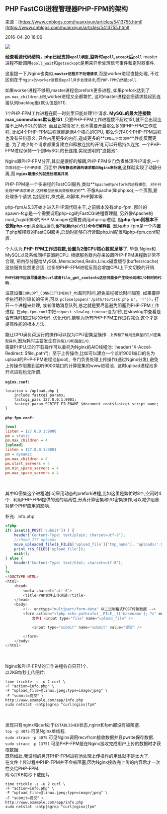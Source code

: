 ## PHP FastCGI进程管理器PHP-FPM的架构

来源：[https://www.cnblogs.com/huanxiyun/articles/5413755.html](https://www.cnblogs.com/huanxiyun/articles/5413755.html)

2016-04-20 18:06

![][0]

 **经查看源代码结构，php已经支持`epoll模型`,监听时`epoll`,`accept`后`poll`** 
master进程不断调用`epoll_wait`和`getsockopt`是用来异步处理信号事件和定时器事件. 

这里提一下,Nginx也类似,**`master进程并不处理请求`**,而是worker进程直接处理, 不过区别在于`Nginx的worker进程是epoll异步处理请求`,而`PHP-FPM仍然是poll`. 

如果worker进程不够用,master进程会prefork更多进程, 如果prefork达到了`pm.max_children上限`,worker进程又全都繁忙, 这时master进程会把请求挂起到连接队列backlog里(默认值是511). 

1个PHP-FPM工作进程在同一时刻里只能处理1个请求. **MySQL的最大连接数max_connections默认是151**. 只要PHP-FPM工作进程数不超过151,就不会出现连接不上MySQL的情况. 而且正常情况下,也不需要开启那么多的PHP-FPM工作进程, 比如4个PHP-FPM进程就能跑满4个核心的CPU, 那么你开40个PHP-FPM进程也没有任何意义, 只会占用更多的内存,造成更多的**`CPU上下文切换`**,性能反而更差. 为了减少每个请求都重复建立和释放连接的开销,可以开启持久连接, 一个PHP-FPM进程保持一个到MySQL的长连接,实现透明的"连接池". 

Nginx跟PHP-FPM分开,其实是很好的解耦,PHP-FPM专门负责处理PHP请求,`一个页面对应一个PHP请求`, 页面中 **`所有静态资源的请求都由Nginx来处理`**,这样就实现了动静分离,而 **`Nginx最擅长的就是处理高并发`**. 

PHP-FPM是一个多进程的FastCGI服务,类似**`Apache的prefork的进程模型, 对于只处理PHP请求来说,这种模型是很高效很稳定的`**. 不像Apache(libphp.so),一个页面,要处理多个请求,包括图片,样式表,JS脚本,PHP脚本等. 

php-fpm从5.3开始才进入PHP源代码主干,之前版本没有php-fpm. 那时的spawn-fcgi是一个需要调用php-cgi的FastCGI进程管理器, 另外像Apache的mod_fcgid和IIS的PHP Manager也需要调用php-cgi进程, 但**php-fpm则根本不依赖php-cgi**,`完全独立运行`,**`也不依赖php(cli)命令行解释器`**. 因为php-fpm是一个内置了php解释器的FastCGI服务,启动时能够自行读取php.ini配置和php-fpm.conf配置. 

个人认为,**PHP-FPM工作进程数,设置为2倍CPU核心数就足够了**. 毕竟,Nginx和MySQL以及系统同样要消耗CPU. 根据服务器内存来设置PHP-FPM进程数非常不合理, 把内存分配给MySQL,Memcached,Redis,Linux磁盘缓存(buffers/cache)这些服务显然更合适. 过多的PHP-FPM进程反而会增加CPU上下文切换的开销. 

**`PHP代码中应该尽量避免curl或者file_get_contents这些可能会产生较长网络I/O耗时的代码.`** 

注意设置`CURLOPT_CONNECTTIMEOUT_MS`超时时间,避免进程被长时间阻塞. 如果要异步执行耗时较长的任务,可以 `pclose(popen('/path/to/task.php &', 'r'));` 打开一个进程来处理, 或者借助消息队列,总之就是要尽量避免阻塞到PHP-FPM工作进程. 在`php-fpm.conf`中把`request_slowlog_timeout`设为1秒,在slowlog中查看是否有耗时超过1秒的代码. 优化代码,能够为所有PHP-FPM工作进程减负,这个才是提高性能的根本方法. 

能让CPU满负荷运行的操作可以视为CPU密集型操作. 
`上传和下载则是典型的I/O密集型操作`,因为耗时主要发生在`网络I/O和磁盘I/O`.   
需要PHP认证的下载操作可以委托为Nginx的AIO线程池: 
header("X-Accel-Redirect: $file_path"); 
至于上传操作,比如可以建立一个监听9001端口的名为upload的PHP-FPM进程池(pool), 
专门负责处理上传操作(通过Nginx分发),避免上传操作阻塞到监听9000端口的计算密集的www进程池. 
这时upload进程池多开点进程也无所谓. 

 **`nginx.conf:`**  

```nginx
location = /upload.php { 
    include fastcgi_params; 
    fastcgi_pass 127.0.0.1:9001; 
    fastcgi_param SCRIPT_FILENAME $document_root$fastcgi_script_name; 
} 
```


 **`php-fpm.conf:`**  

```cfg
[www] 
listen = 127.0.0.1:9000 
pm = static 
pm.max_children = 4 
[upload] 
listen = 127.0.0.1:9001 
pm = dynamic 
pm.max_children = 8 
pm.start_servers = 4 
pm.min_spare_servers = 4 
pm.max_spare_servers = 4 

```

　　

其中IO密集这个进程池[io]采用动态的prefork进程,比如这里是繁忙时8个,空闲时4个. 
利用PHP-FPM提供的池的隔离性,分离计算密集和I/O密集操作,可以减少阻塞对整个PHP应用的影响. 

补充: 
info.php 

```php
<?php 
if( isset($_POST['submit']) ) { 
    header('Content-Type: text/plain; charset=utf-8'); 
    //chmod 777 uploads 
    move_uploaded_file($_FILES['upload_file']['tmp_name'], 'uploads/'.$_FILES['upload_file']['name']); 
    print_r($_FILES['upload_file']); 
    exit(); 
} else { 
    header('Content-Type: text/html; charset=utf-8'); 
} 
?> 
<!DOCTYPE HTML> 
<html> 
    <head> 
        <meta charset="utf-8"> 
        <title>PHP文件上传测试</title> 
    </head> 
    <body> 
        <!-- enctype="multipart/form-data" 以二进制格式POST传输数据 --> 
        <form action="<?php echo pathinfo(__FILE__)['basename']; ?>" method="POST" enctype="multipart/form-data"> 
            文件1 <input type="file" name="upload_file" />

            <input type="submit" name="submit" value="提交" />

        </form> 
    </body> 
</html> 

```
　　

Nginx和PHP-FPM的工作进程各自只开1个.   
以2KB每秒上传图片: 

```
time trickle -s -u 2 curl \ 
-F "action=info.php" \ 
-F "upload_file=@linux.jpeg;type=image/jpeg" \ 
-F "submit=提交" \ 
http://www.example.com/app/info.php 
sudo netstat -antp|egrep "curl|nginx|fpm" 

```

　　

发现只有nginx和curl处于`ESTABLISHED`状态,nginx和fpm都没有被阻塞.    
`top -p 4075` 可见Nginx单线程.   
`sudo strace -p 4075` 可见Nginx调用recvfrom接收数据并且pwrite保存数据.   
`sudo strace -p 13751` 可见PHP-FPM是在Nginx接收完成用户上传的数据时才获取数据.   
既然如此,我设想的另开PHP-FPM进程池处理上传操作的用处就不是太大了.   
在文件上传过程中PHP-FPM并不会被阻塞,因为Nginx接收完上传的内容后才一次性交给PHP-FPM.    
附:以2KB每秒下载图片 

```
time trickle -s -u 2 curl \ 
-F "action=info.php" \ 
-F "upload_file=@linux.jpeg;type=image/jpeg" \ 
-F "submit=提交" \ 
http://www.example.com/app/info.php 
sudo netstat -antp|egrep "curl|nginx|fpm" 

```


[0]: http://static.oschina.net/uploads/space/2015/0919/222219_6hEX_561214.jpg